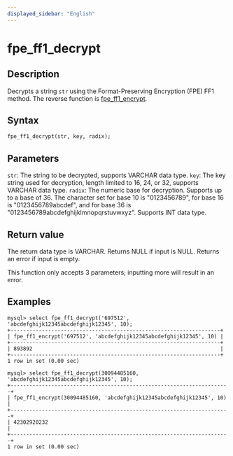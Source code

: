 ```yaml
---
displayed_sidebar: "English"
---
```


# fpe_ff1_decrypt

## Description

Decrypts a string `str` using the Format-Preserving Encryption (FPE) FF1 method. The reverse function is [fpe_ff1_encrypt](fpe_ff1_encrypt.md).


## Syntax

```Haskell
fpe_ff1_decrypt(str, key, radix);
```

## Parameters

`str`: The string to be decrypted, supports VARCHAR data type.
`key`: The key string used for decryption, length limited to 16, 24, or 32, supports VARCHAR data type.
`radix`: The numeric base for decryption. Supports up to a base of 36. The character set for base 10 is "0123456789", for base 16 is "0123456789abcdef", and for base 36 is "0123456789abcdefghijklmnopqrstuvwxyz". Supports INT data type.

## Return value

The return data type is VARCHAR. Returns NULL if input is NULL. Returns an error if input is empty.

This function only accepts 3 parameters; inputting more will result in an error.

## Examples

```Plain Text
mysql> select fpe_ff1_decrypt('697512', 'abcdefghijk12345abcdefghijk12345', 10);
+-------------------------------------------------------------------+
| fpe_ff1_encrypt('697512', 'abcdefghijk12345abcdefghijk12345', 10) |
+-------------------------------------------------------------------+
| 893892                                                            |
+-------------------------------------------------------------------+
1 row in set (0.00 sec)

mysql> select fpe_ff1_decrypt(30094485160, 'abcdefghijk12345abcdefghijk12345', 10);
+----------------------------------------------------------------------+
| fpe_ff1_encrypt(30094485160, 'abcdefghijk12345abcdefghijk12345', 10) |
+----------------------------------------------------------------------+
| 42302920232                                                          |
+----------------------------------------------------------------------+
1 row in set (0.00 sec)
```
